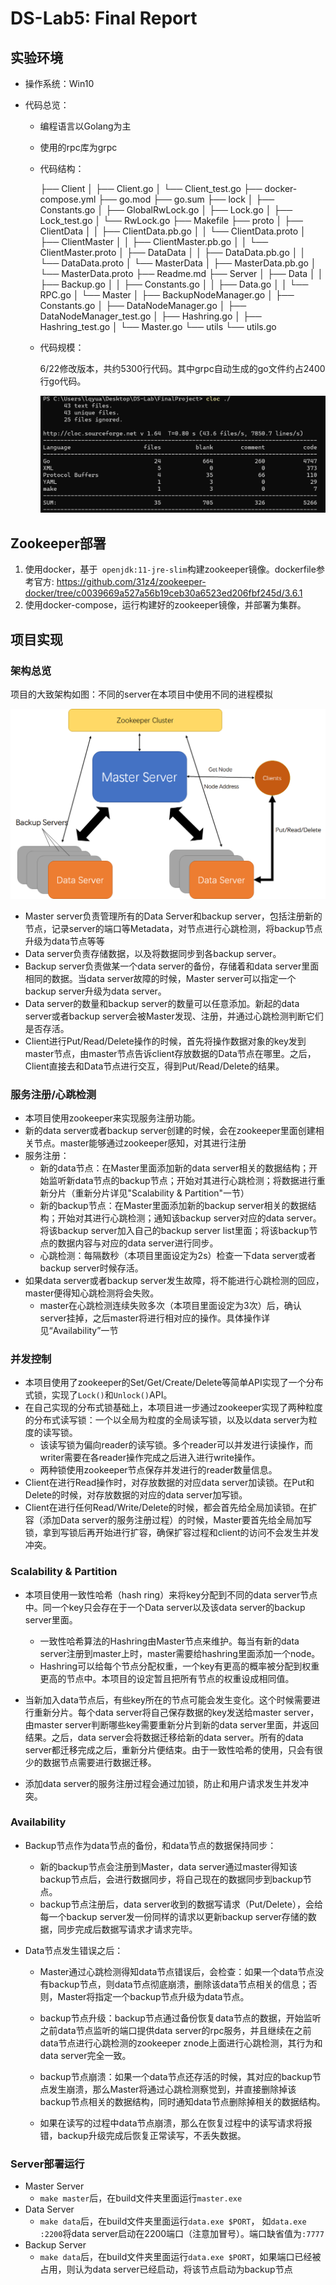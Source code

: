 # DS-Lab5: Final Report

## 实验环境

* 操作系统：Win10

* 代码总览：

  * 编程语言以Golang为主

  * 使用的rpc库为grpc

  * 代码结构：

    ├── Client
    │  ├── Client.go
    │  └── Client_test.go
    ├── docker-compose.yml
    ├── go.mod
    ├── go.sum
    ├── lock
    │  ├── Constants.go
    │  ├── GlobalRwLock.go
    │  ├── Lock.go
    │  ├── Lock_test.go
    │  └── RwLock.go
    ├── Makefile
    ├── proto
    │  ├── ClientData
    │  │  ├── ClientData.pb.go
    │  │  └── ClientData.proto
    │  ├── ClientMaster
    │  │  ├── ClientMaster.pb.go
    │  │  └── ClientMaster.proto
    │  ├── DataData
    │  │  ├── DataData.pb.go
    │  │  └── DataData.proto
    │  └── MasterData
    │      ├── MasterData.pb.go
    │      └── MasterData.proto
    ├── Readme.md
    ├── Server
    │  ├── Data
    │  │  ├── Backup.go
    │  │  ├── Constants.go
    │  │  ├── Data.go
    │  │  └── RPC.go
    │  └── Master
    │      ├── BackupNodeManager.go
    │      ├── Constants.go
    │      ├── DataNodeManager.go
    │      ├── DataNodeManager_test.go
    │      ├── Hashring.go
    │      ├── Hashring_test.go
    │      └── Master.go
    └── utils
        └── utils.go

  * 代码规模：

    6/22修改版本，共约5300行代码。其中grpc自动生成的go文件约占2400行go代码。

    ![image-20200622180510823](Readme.assets/image-20200622180510823.png)

    

## Zookeeper部署

1. 使用docker，基于` openjdk:11-jre-slim`构建zookeeper镜像。dockerfile参考官方: https://github.com/31z4/zookeeper-docker/tree/c0039669a527a56b19ceb30a6523ed206fbf245d/3.6.1
2. 使用docker-compose，运行构建好的zookeeper镜像，并部署为集群。

## 项目实现

### 架构总览

项目的大致架构如图：不同的server在本项目中使用不同的进程模拟

![image-20200622112313335](Readme.assets/image-20200622112313335.png)



* Master server负责管理所有的Data Server和backup server，包括注册新的节点，记录server的端口等Metadata，对节点进行心跳检测，将backup节点升级为data节点等等
* Data server负责存储数据，以及将数据同步到各backup server。
* Backup server负责做某一个data server的备份，存储着和data server里面相同的数据。当data server故障的时候，Master server可以指定一个backup server升级为data server。
* Data server的数量和backup server的数量可以任意添加。新起的data server或者backup server会被Master发现、注册，并通过心跳检测判断它们是否存活。
* Client进行Put/Read/Delete操作的时候，首先将操作数据对象的key发到master节点，由master节点告诉client存放数据的Data节点在哪里。之后，Client直接去和Data节点进行交互，得到Put/Read/Delete的结果。

### 服务注册/心跳检测

* 本项目使用zookeeper来实现服务注册功能。
* 新的data server或者backup server创建的时候，会在zookeeper里面创建相关节点。master能够通过zookeeper感知，对其进行注册
* 服务注册：
  * 新的data节点：在Master里面添加新的data server相关的数据结构；开始监听新data节点的backup节点；开始对其进行心跳检测；将数据进行重新分片（重新分片详见"Scalability & Partition"一节）
  * 新的backup节点：在Master里面添加新的backup server相关的数据结构；开始对其进行心跳检测；通知该backup server对应的data server。将该backup server加入自己的backup server list里面；将该backup节点的数据内容与对应的data server进行同步。
  * 心跳检测：每隔数秒（本项目里面设定为2s）检查一下data server或者backup server时候存活。
* 如果data server或者backup server发生故障，将不能进行心跳检测的回应，master便得知心跳检测将会失败。
  * master在心跳检测连续失败多次（本项目里面设定为3次）后，确认server挂掉，之后master将进行相对应的操作。具体操作详见“Availability”一节

### 并发控制

* 本项目使用了zookeeper的Set/Get/Create/Delete等简单API实现了一个分布式锁，实现了`Lock()`和`Unlock()`API。
* 在自己实现的分布式锁基础上，本项目进一步通过zookeeper实现了两种粒度的分布式读写锁：一个以全局为粒度的全局读写锁，以及以data server为粒度的读写锁。
  * 该读写锁为偏向reader的读写锁。多个reader可以并发进行读操作，而writer需要在各reader操作完成之后进入进行write操作。
  * 两种锁使用zookeeper节点保存并发进行的reader数量信息。
* Client在进行Read操作时，对存放数据的对应data server加读锁。在Put和Delete的时候，对存放数据的对应的data server加写锁。
* Client在进行任何Read/Write/Delete的时候，都会首先给全局加读锁。在扩容（添加Data server的服务注册过程）的时候，Master要首先给全局加写锁，拿到写锁后再开始进行扩容，确保扩容过程和client的访问不会发生并发冲突。

### Scalability & Partition

* 本项目使用一致性哈希（hash ring）来将key分配到不同的data server节点中。同一个key只会存在于一个Data server以及该data server的backup server里面。
  * 一致性哈希算法的Hashring由Master节点来维护。每当有新的data server注册到master上时，master需要给hashring里面添加一个node。
  * Hashring可以给每个节点分配权重，一个key有更高的概率被分配到权重更高的节点中。本项目的设定暂且把所有节点的权重设成相同值。
* 当新加入data节点后，有些key所在的节点可能会发生变化。这个时候需要进行重新分片。每个data server将自己保存数据的key发送给master server，由master server判断哪些key需要重新分片到新的data server里面，并返回结果。之后，data server会将数据迁移给新的data server。所有的data server都迁移完成之后，重新分片便结束。由于一致性哈希的使用，只会有很少的数据节点需要进行数据迁移。

* 添加data server的服务注册过程会通过加锁，防止和用户请求发生并发冲突。 

### Availability

* Backup节点作为data节点的备份，和data节点的数据保持同步：

  * 新的backup节点会注册到Master，data server通过master得知该backup节点后，会进行数据同步，将自己现在的数据同步到backup节点。
  * backup节点注册后，data server收到的数据写请求（Put/Delete），会给每一个backup server发一份同样的请求以更新backup server存储的数据，同步完成后数据写请求才请求完毕。

* Data节点发生错误之后：

  * Master通过心跳检测得知data节点错误后，会检查：如果一个data节点没有backup节点，则data节点彻底崩溃，删除该data节点相关的信息；否则，Master将指定一个backup节点升级为data节点。
  * backup节点升级：backup节点通过备份恢复data节点的数据，开始监听之前data节点监听的端口提供data server的rpc服务，并且继续在之前data节点进行心跳检测的zookeeper znode上面进行心跳检测，其行为和data server完全一致。
  * backup节点崩溃：如果一个data节点还存活的时候，其对应的backup节点发生崩溃，那么Master将通过心跳检测察觉到，并直接删除掉该backup节点相关的数据结构，同时通知data节点删除掉相关的数据结构。

  * 如果在读写的过程中data节点崩溃，那么在恢复过程中的读写请求将报错，backup升级完成后恢复正常读写，不丢失数据。

### Server部署运行 

* Master Server
  * `make master`后，在build文件夹里面运行`master.exe`
* Data Server
  * `make data`后，在build文件夹里面运行`data.exe $PORT`， 如`data.exe :2200`将data server启动在2200端口（注意加冒号）。端口缺省值为`:7777`
* Backup Server
  * `make data`后，在build文件夹里面运行`data.exe $PORT`，如果端口已经被占用，则认为data server已经启动，将该节点启动为backup节点